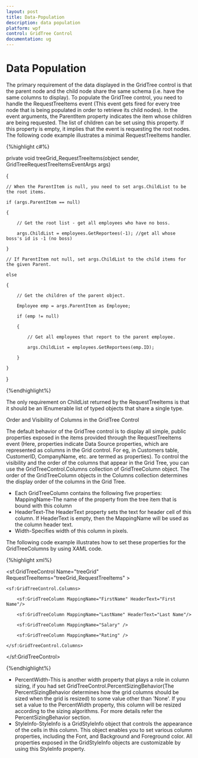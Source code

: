 ```yaml
---
layout: post
title: Data-Population
description: data population
platform: wpf
control: GridTree Control
documentation: ug
---
```


# Data Population

The primary requirement of the data displayed in the GridTree control is that the parent node and the child node share the same schema (i.e. have the same columns to display). To populate the GridTree control, you need to handle the RequestTreeItems event (This event gets fired for every tree node that is being populated in order to retrieve its child nodes). In the event arguments, the ParentItem property indicates the item whose children are being requested. The list of children can be set using this property. If this property is empty, it implies that the event is requesting the root nodes. The following code example illustrates a minimal RequestTreeItems handler.

{%highlight c#%}





private void treeGrid_RequestTreeItems(object sender, GridTreeRequestTreeItemsEventArgs args)

{

    // When the ParentItem is null, you need to set args.ChildList to be the root items.

    if (args.ParentItem == null)

    {

        // Get the root list - get all employees who have no boss.

        args.ChildList = employees.GetReportees(-1); //get all whose boss's id is -1 (no boss)

    }

    // If ParentItem not null, set args.ChildList to the child items for the given Parent.

    else 

    {   

        // Get the children of the parent object.

        Employee emp = args.ParentItem as Employee;

        if (emp != null)

        {

            // Get all employees that report to the parent employee.

            args.ChildList = employees.GetReportees(emp.ID);

        }

    }

}

{%endhighlight%}

The only requirement on ChildList returned by the RequestTreeItems is that it should be an IEnumerable list of typed objects that share a single type.

Order and Visibility of Columns in the GridTree Control

The default behavior of the GridTree control is to display all simple, public properties exposed in the items provided through the RequestTreeItems event (Here, properties indicate Data Source properties, which are represented as columns in the Grid control. For eg, in Customers table, CustomerID, CompanyName, etc. are termed as properties). To control the visibility and the order of the columns that appear in the Grid Tree, you can use the GridTreeControl.Columns collection of GridTreeColumn object. The order of the GridTreeColumn objects in the Columns collection determines the display order of the columns in the Grid Tree.  

* Each GridTreeColumn contains the following five properties: MappingName-The name of the property from the tree item that is bound with this column
* HeaderText-The HeaderText property sets the text for header cell of this column. If HeaderText is empty, then the MappingName will be used as the column header text.
* Width-Specifies width of this column in pixels.

The following code example illustrates how to set these properties for the GridTreeColumns by using XAML code.

{%highlight xml%}


<sf:GridTreeControl Name="treeGrid" RequestTreeItems="treeGrid_RequestTreeItems" >

    <sf:GridTreeControl.Columns>

        <sf:GridTreeColumn MappingName="FirstName" HeaderText="First Name"/>

        <sf:GridTreeColumn MappingName="LastName" HeaderText="Last Name"/>

        <sf:GridTreeColumn MappingName="Salary" />

        <sf:GridTreeColumn MappingName="Rating" />

    </sf:GridTreeControl.Columns>

</sf:GridTreeControl>


{%endhighlight%}

* PercentWidth-This is another width property that plays a role in column sizing, if you had set GridTreeControl.PercentSizingBehavior(The PercentSizingBehavior determines how the grid columns should be sized when the grid is resized) to some value other than 'None'. If you set a value to the PercentWidth property, this column will be resized according to the sizing algorithms. For more details refer the PercentSizingBehavior section.
* StyleInfo-StyleInfo is a GridStyleInfo object that controls the appearance of the cells in this column. This object enables you to set various column properties, including the Font, and Background and Foreground color. All properties exposed in the GridStyleInfo objects are customizable by using this StyleInfo property.



